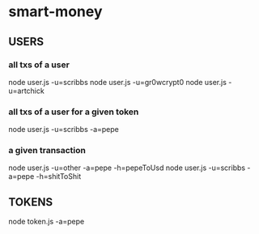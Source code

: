 # smart-money

## USERS

### all txs of a user
node user.js -u=scribbs
node user.js -u=gr0wcrypt0
node user.js -u=artchick

### all txs of a user for a given token
node user.js -u=scribbs -a=pepe

### a given transaction
node user.js -u=other -a=pepe -h=pepeToUsd
node user.js -u=scribbs -a=pepe -h=shitToShit


## TOKENS

node token.js -a=pepe  
